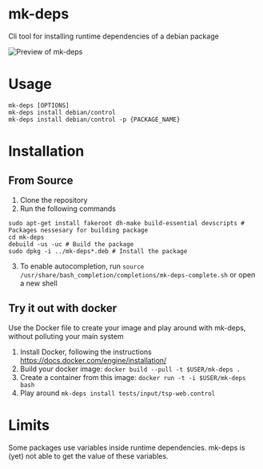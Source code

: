 # mk-deps
Cli tool for installing runtime dependencies of a debian package

![Preview of mk-deps](http://i.imgur.com/O0meHOW.gif)

# Usage
```
mk-deps [OPTIONS]
mk-deps install debian/control
mk-deps install debian/control -p {PACKAGE_NAME}
```
# Installation

## From Source
1. Clone the repository
2. Run the following commands
```
sudo apt-get install fakeroot dh-make build-essential devscripts # Packages nessesary for building package
cd mk-deps
debuild -us -uc # Build the package
sudo dpkg -i ../mk-deps*.deb # Install the package
```

3. To enable autocompletion, run `source /usr/share/bash_completion/completions/mk-deps-complete.sh` or open a new shell

## Try it out with docker

Use the Docker file to create your image and play around with mk-deps, without polluting 
your main system

1. Install Docker, following the instructions https://docs.docker.com/engine/installation/
2. Build your docker image: `docker build --pull -t $USER/mk-deps .`
3. Create a container from this image: `docker run -t -i $USER/mk-deps bash`
4. Play around `mk-deps install tests/input/tsp-web.control`


# Limits

Some packages use variables inside runtime dependencies. mk-deps is (yet) not
able to get the value of these variables. 